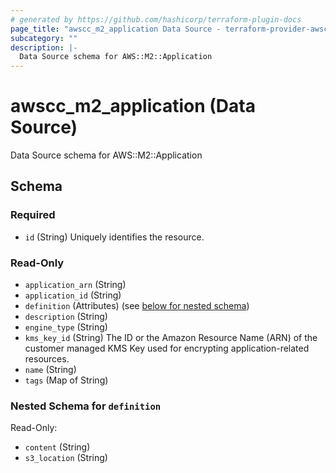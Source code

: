 ```yaml
---
# generated by https://github.com/hashicorp/terraform-plugin-docs
page_title: "awscc_m2_application Data Source - terraform-provider-awscc"
subcategory: ""
description: |-
  Data Source schema for AWS::M2::Application
---
```


# awscc_m2_application (Data Source)

Data Source schema for AWS::M2::Application



<!-- schema generated by tfplugindocs -->
## Schema

### Required

- `id` (String) Uniquely identifies the resource.

### Read-Only

- `application_arn` (String)
- `application_id` (String)
- `definition` (Attributes) (see [below for nested schema](#nestedatt--definition))
- `description` (String)
- `engine_type` (String)
- `kms_key_id` (String) The ID or the Amazon Resource Name (ARN) of the customer managed KMS Key used for encrypting application-related resources.
- `name` (String)
- `tags` (Map of String)

<a id="nestedatt--definition"></a>
### Nested Schema for `definition`

Read-Only:

- `content` (String)
- `s3_location` (String)



